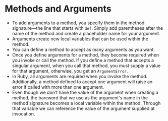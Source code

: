 # Methods and Arguments

- To add arguments to a method, you specify them in the method signature––the line that starts with `def`. Simply add parentheses after the name of the method and create a placeholder name for your argument.
- Arguments create new local variables that can be used within the method.
- You can define a method to accept as many arguments as you want.
- Once you define arguments for a method, they become required when you invoke or call the method. If you define a method that accepts a singular argument, when you call that method, you must supply a value for that argument, otherwise, you get an `ArgumentError`.
- In Ruby, all arguments are required when you invoke the method. Additionally, a method defined to accept one argument will raise an error if called with more than one argument.
- Even though we don’t have the value of the argument when creating a method, the bareword that we use as the argument's name in the method signature becomes a local variable within the method. Through that variable we can reference the value of the argument supplied at invocation.
